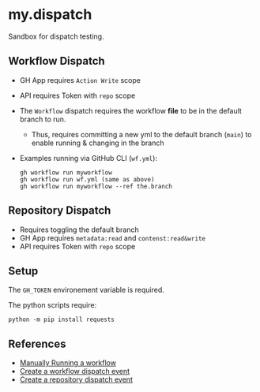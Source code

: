 # my.dispatch
Sandbox for dispatch testing. 

## Workflow Dispatch

- GH App requires `Action Write` scope
- API requires Token with `repo` scope
- The `Workflow` dispatch requires the workflow **file** to be in the default branch to run. 
  - Thus, requires committing a new yml to the default branch (`main`) to enable running & changing in the branch

- Examples running via GitHub CLI (`wf.yml`):
  ```
  gh workflow run myworkflow
  gh workflow run wf.yml (same as above)
  gh workflow run myworkflow --ref the.branch
  ```

## Repository Dispatch

- Requires toggling the default branch 
- GH App requires  `metadata:read` and `contenst:read&write`
- API requires Token with `repo` scope


## Setup

The `GH_TOKEN` environement variable is required. 

The python scripts require:
```
python -m pip install requests
```


## References

- [Manually Running a workflow](https://docs.github.com/en/actions/managing-workflow-runs/manually-running-a-workflow)
- [Create a workflow dispatch event](https://docs.github.com/en/rest/reference/actions#create-a-workflow-dispatch-event)
- [Create a repository dispatch event](https://docs.github.com/en/rest/reference/repos#create-a-repository-dispatch-event)



